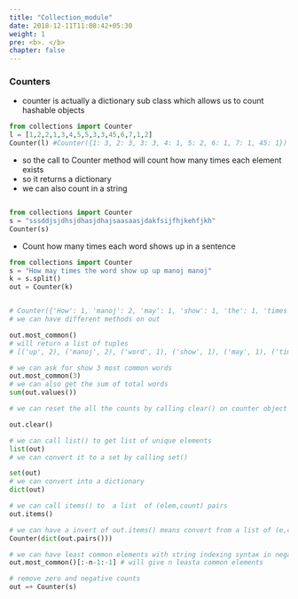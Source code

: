 ```yaml
---
title: "Collection_module"
date: 2018-12-11T11:08:42+05:30
weight: 1
pre: <b>. </b>
chapter: false
---
```


### Counters

- counter is actually a dictionary sub class which allows us to count hashable objects

```python
from collections import Counter
l = [1,2,2,1,3,4,5,5,3,3,45,6,7,1,2]
Counter(l) #Counter({1: 3, 2: 3, 3: 3, 4: 1, 5: 2, 6: 1, 7: 1, 45: 1})
```
- so the call to Counter method will count how many times each element exists
- so it returns a dictionary
- we can also count in  a string

```python

from collections import Counter
s = "sssddjsjdhsjdhasjdhajsaasaasjdakfsijfhjkehfjkh"
Counter(s)
```

- Count how many times each word shows up in a sentence

```python
from collections import Counter
s = "How may times the word show up up manoj manoj"
k = s.split()
out = Counter(k)


# Counter({'How': 1, 'manoj': 2, 'may': 1, 'show': 1, 'the': 1, 'times': 1, 'up': 2, 'word': 1}) 
# we can have different methods on out

out.most_common()
# will return a list of tuples
# [('up', 2), ('manoj', 2), ('word', 1), ('show', 1), ('may', 1), ('times', 1), ('How', 1), ('the', 1)] 

# we can ask for show 3 most common words
out.most_common(3)
# we can also get the sum of total words
sum(out.values())

# we can reset the all the counts by calling clear() on counter object

out.clear()

# we can call list() to get list of unique elements
list(out)
# we can convert it to a set by calling set()

set(out)
# we can convert into a dictionary
dict(out)

# we can call items() to  a list  of (elem,count) pairs
out.items()

# we can have a invert of out.items() means convert from a list of (e,cnt) pairs to dict and call a counter on it
Counter(dict(out.pairs()))

# we can have least common elements with string indexing syntax in negative
out.most_common()[:-n-1:-1] # will give n leasta common elements

# remove zero and negative counts
out =+ Counter(s)
 
```